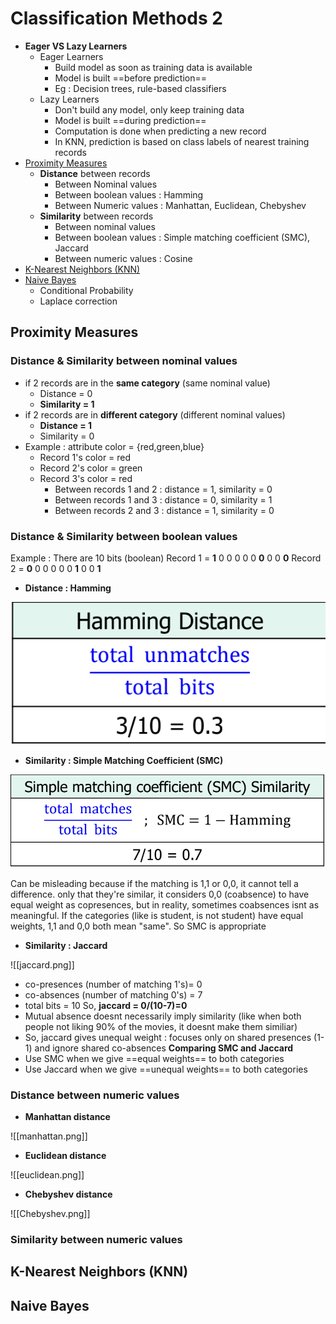 # Classification Methods 2
- **Eager VS Lazy Learners**
	- Eager Learners 
		- Build model as soon as training data is available
		- Model is built ==before prediction==
		- Eg : Decision trees, rule-based classifiers
	- Lazy Learners
		- Don't build any model, only keep training data
		- Model is built ==during prediction==
		- Computation is done when predicting a new record
		- In KNN, prediction is based on class labels of nearest training records
- [Proximity Measures](#proximity-measures)
	- **Distance** between records
		- Between Nominal values
		- Between boolean values : Hamming
		- Between Numeric values : Manhattan, Euclidean, Chebyshev
	- **Similarity** between records
		- Between nominal values
		- Between boolean values : Simple matching coefficient (SMC), Jaccard 
		- Between numeric values : Cosine
- [K-Nearest Neighbors (KNN)](#k-nearest-neighbors-(KNN))
- [Naive Bayes](#naive-bayes)
	- Conditional Probability
	- Laplace correction
	
## Proximity Measures 
### Distance & Similarity between nominal values
- if 2 records are in the **same category** (same nominal value)
	- Distance = 0
	- **Similarity = 1**
- if 2 records are in **different category** (different nominal values)
	- **Distance = 1**
	- Similarity = 0
- Example : attribute color = {red,green,blue}
	- Record 1's color = red
	- Record 2's color = green
	- Record 3's color = red
		- Between records 1 and 2 : distance = 1, similarity = 0
		- Between records 1 and 3 : distance = 0, similarity = 1
		- Between records 2 and 3 : distance = 1, similarity = 0
### Distance & Similarity between boolean values
Example : There are 10 bits (boolean)
Record 1 = **1** 0 0 0 0 0 **0** 0 0 **0**
Record 2 = **0** 0 0 0 0 0 **1** 0 0 **1**
- **Distance : Hamming**

![hamming-distance.png](/pictures/hamming-distance.png)

- **Similarity : Simple Matching Coefficient (SMC)**

![SMC.png](/pictures/SMC.png)

Can be misleading because if the matching is 1,1 or 0,0, it cannot tell a difference. only that they're similar, it considers 0,0 (coabsence) to have equal weight as copresences, but in reality, sometimes coabsences isnt as meaningful.
If the categories (like is student, is not student) have equal weights, 1,1 and 0,0 both mean "same". So SMC is appropriate
- **Similarity : Jaccard**

![[jaccard.png]]

- co-presences (number of matching 1's)= 0
- co-absences (number of matching 0's) = 7
- total bits = 10
So, **jaccard = 0/(10-7)=0**
- Mutual absence doesnt necessarily imply similarity (like when both people not liking 90% of the movies, it doesnt make them similiar)
- So, jaccard gives unequal weight : focuses only on shared presences (1-1) and ignore shared co-absences
**Comparing SMC and Jaccard**
- Use SMC when we give ==equal weights== to both categories
- Use Jaccard when we give ==unequal weights== to both categories

### Distance between numeric values
- **Manhattan distance**

![[manhattan.png]]

- **Euclidean distance**

![[euclidean.png]]

- **Chebyshev distance**

![[Chebyshev.png]]

### Similarity between numeric values
## K-Nearest Neighbors (KNN)

## Naive Bayes

